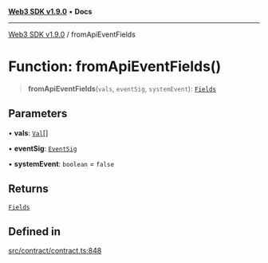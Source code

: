 [**Web3 SDK v1.9.0**](../README.md) • **Docs**

***

[Web3 SDK v1.9.0](../globals.md) / fromApiEventFields

# Function: fromApiEventFields()

> **fromApiEventFields**(`vals`, `eventSig`, `systemEvent`): [`Fields`](../type-aliases/Fields.md)

## Parameters

• **vals**: [`Val`](../namespaces/node/type-aliases/Val.md)[]

• **eventSig**: [`EventSig`](../namespaces/node/interfaces/EventSig.md)

• **systemEvent**: `boolean` = `false`

## Returns

[`Fields`](../type-aliases/Fields.md)

## Defined in

[src/contract/contract.ts:848](https://github.com/Mystic-Nayy/alephium-web3/blob/ee41f5e0e7d7fb0b155fe62f05b2ac03772895ca/packages/web3/src/contract/contract.ts#L848)
